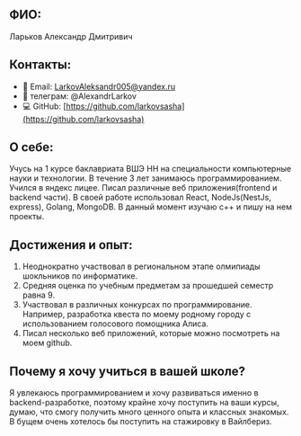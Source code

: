 ## ФИО:
Ларьков Александр Дмитривич
## Контакты:
- 📧 Email: LarkovAleksandr005@yandex.ru
- 📱 телеграм: @AlexandrLarkov
- 💻 GitHub: [https://github.com/larkovsasha](https://github.com/larkovsasha)
## **О себе:**
Учусь на 1 курсе баклавриата ВШЭ НН на специальности компьютерные науки и технологии. В течение 3 лет занимаюсь программированием. Учился в яндекс лицее. Писал различные веб приложения(frontend и backend части). В своей работе использовал React, NodeJs(NestJs, express), Golang, MongoDB. В данный момент изучаю c++ и пишу на нем проекты.

## **Достижения и опыт:**
1. Неоднократно участвовал в региональном этапе олмипиады шокльников по информатике.
2. Средняя оценка по учебным предметам за прошедшей семестр равна 9.
3. Участвовал в различных конкурсах по программирование. Например, разработка квеста по моему родному городу с использованием голосового помощника Алиса.
4. Писал несколько веб приложений, которые можно посмотреть на моем github.
## Почему я хочу учиться в вашей школе?
Я увлекаюсь программированием и хочу развиваться именно в backend-разработке, поэтому крайне хочу поступить на ваши курсы, думаю, что смогу получить много ценного опыта и классных знакомых. В бущем очень хотелось бы поступить на стажировку в Вайлбериз.

